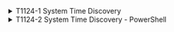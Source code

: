 <details>
<summary>T1124-1 System Time Discovery
</summary>
<pre>$ NA </pre>
</details>
<details>
<summary>T1124-2 System Time Discovery - PowerShell
</summary>
<pre>$ NA </pre>
</details>
